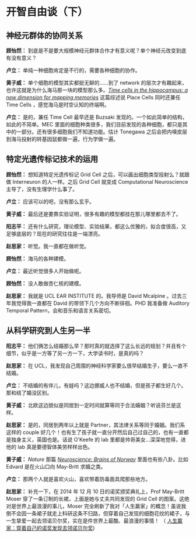 # 开智自由谈（下）

## 神经元群体的协同关系

**顾怡然：**
到底是不是要大规模神经元群体合作才有意义呢？单个神经元改变到底有没有意义？

**卢立：**
单纯一种细胞肯定是不行的，需要各种细胞的协作。

**黄子威：**
单个细胞的模型其实都挺无聊的……到了 network 的层次才有趣起来，也许这就是为什么海马那一块的模型那么多。*[Time cells in the hippocampus: a new dimension for mapping memories](http://www.nature.com/nrn/journal/v15/n11/full/nrn3827.html)* 这篇综述说 Place Cells 同时还兼任 Time Cells ，感觉海马是时空认知的终端啊。

**卢立：**
是的，兼任 Time Cell 最早还是 Buzsaki 发现的。一个如此简单的结构，如此的不简单。MEC 里面的细胞种类很多，我们目前发现的各种细胞，都只是其中的一部分。还有很多细胞我们不知道功能。估计 Tonegawa 之后会把内嗅皮层到海马投射的转基因鼠都做一遍，行为学做一遍。


## 特定光遗传标记技术的运用

**顾怡然：**
想知道特定光遗传标记 Grid Cell 之后，可以画出细胞类型投射么？就跟做 Interneuron 的人一样。之后 Grid Cell 就变成 Computational Neuroscience 主导了，没有生理学什么事了。

**卢立：**
应该可以的吧，没有那么玄乎。

**黄子威：**
最后还是要靠实验证明，很多有趣的模型都挂在那儿哪里都去不了。

**阳志平：**
还有什么研究，理论模型、实验结果，都这么优雅的，拟合度很高，又足够底层的？现在的研究往往是一端漂亮。

**赵思家：**
听觉。我一直都在做听觉。

**顾怡然：**
海马的各种建模。

**卢立：**
最近听觉很多人开始做呢。

**顾怡然：**
没人敢做杏仁核的建模。

**赵思家：**
我就是 UCL EAR INSTITUTE 的。我导师是 David Mcalpine 。过去三年我觉得我一直都在 David 的带领下几个方向不断徘徊。PHD 我准备做 Auditory Temporal Pattern，会和音乐和语言关系密切。


## 从科学研究到人生另一半

**阳志平：**
他们俩怎么结婚那么早？那时真的就选择了这么长远的规划？并且有个细节，似乎是一方等了另一方一下，大学读书时，是真的吗？

**赵思家：**
在 UCL，我发现自己周围的神经科学家要么很早结婚生子，要么一直不结婚。

**卢立：**
不结婚的有伴儿，有娃吗？这边挪威人也不结婚，但是孩子都生好几个。那和结了婚没区别。

**黄子威：**
北欧这边貌似是同居到一定时间就算等同于合法婚姻？听说芬兰是这样。

**赵思家：**
是的，同居到两年以上就是 Partner，其法律关系等同于婚姻。我们系这样的 couple 好几个！也有生了孩子就一直分开然后自己过自己的，也有一直都是独身主义，英国也是。话说 O'Keefe 的 lab 里都是帅哥美女...深深地觉得，进他的 lab 真是要德智体美劳样样出色。

**黄子威：**
*Nature* 那篇 *[Neuroscience: Brains of Norway](http://www.nature.com/news/neuroscience-brains-of-norway-1.16079)* 里面也有些八卦。比如 Edvard 是在火山口向 May-Britt 求婚之类。

**卢立：**
那两个人就是喜欢火山，喜欢带着防毒面具爬那些地方。

**赵思家：**
补充一下，在 2014 年 12 月 10 日的诺奖颁奖典礼上，Prof May-Britt Moser 穿了一条订制的长裙，上面是她与丈夫共同发现的 Grid Cell 的图案。这绝对是世界上最浪漫的事儿，Moser 完全刷新了我对「人生赢家」的概念！虽说我倒不会因一条裙子就走上科研这条不归路，但穿着自己发现的细胞花纹的裙子，与一生挚爱一起去领诺贝尔奖，实在是件世界上最酷、最浪漫的事情！
（ [人生赢家：穿着自己的诺奖发现去领诺贝尔奖](http://zhuanlan.zhihu.com/neuroscience/19927327))